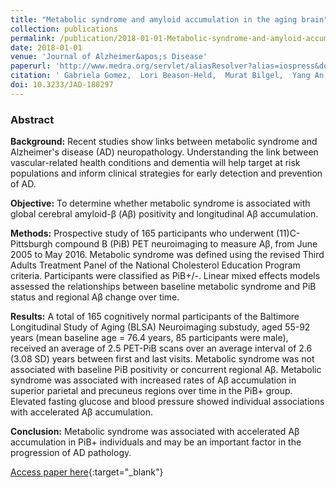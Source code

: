 ```yaml
---
title: "Metabolic syndrome and amyloid accumulation in the aging brain"
collection: publications
permalink: /publication/2018-01-01-Metabolic-syndrome-and-amyloid-accumulation-in-the-aging-brain
date: 2018-01-01
venue: 'Journal of Alzheimer&apos;s Disease'
paperurl: 'http://www.medra.org/servlet/aliasResolver?alias=iospress&doi=10.3233/JAD-180297'
citation: ' Gabriela Gomez,  Lori Beason-Held,  Murat Bilgel,  Yang An,  Dean Wong,  Stephanie Studenski,  Luigi Ferrucci,  Susan Resnick, &quot;Metabolic syndrome and amyloid accumulation in the aging brain.&quot; Journal of Alzheimer&amp;apos;s Disease, 2018.'
doi: 10.3233/JAD-180297
---
```


### Abstract

**Background:** Recent studies show links between metabolic syndrome and Alzheimer's disease (AD) neuropathology. Understanding the link between vascular-related health conditions and dementia will help target at risk populations and inform clinical strategies for early detection and prevention of AD.

**Objective:** To determine whether metabolic syndrome is associated with global cerebral amyloid-β (Aβ) positivity and longitudinal Aβ accumulation.

**Methods:** Prospective study of 165 participants who underwent (11)C-Pittsburgh compound B (PiB) PET neuroimaging to measure Aβ, from June 2005 to May 2016. Metabolic syndrome was defined using the revised Third Adults Treatment Panel of the National Cholesterol Education Program criteria. Participants were classified as PiB+/-. Linear mixed effects models assessed the relationships between baseline metabolic syndrome and PiB status and regional Aβ change over time.

**Results:** A total of 165 cognitively normal participants of the Baltimore Longitudinal Study of Aging (BLSA) Neuroimaging substudy, aged 55-92 years (mean baseline age = 76.4 years, 85 participants were male), received an average of 2.5 PET-PiB scans over an average interval of 2.6 (3.08 SD) years between first and last visits. Metabolic syndrome was not associated with baseline PiB positivity or concurrent regional Aβ. Metabolic syndrome was associated with increased rates of Aβ accumulation in superior parietal and precuneus regions over time in the PiB+ group. Elevated fasting glucose and blood pressure showed individual associations with accelerated Aβ accumulation.

**Conclusion:** Metabolic syndrome was associated with accelerated Aβ accumulation in PiB+ individuals and may be an important factor in the progression of AD pathology.

[Access paper here](http://www.medra.org/servlet/aliasResolver?alias=iospress&doi=10.3233/JAD-180297){:target="_blank"}
